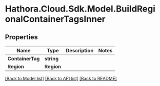 # Hathora.Cloud.Sdk.Model.BuildRegionalContainerTagsInner

## Properties

Name | Type | Description | Notes
------------ | ------------- | ------------- | -------------
**ContainerTag** | **string** |  | 
**Region** | **Region** |  | 

[[Back to Model list]](../README.md#documentation-for-models) [[Back to API list]](../README.md#documentation-for-api-endpoints) [[Back to README]](../README.md)

